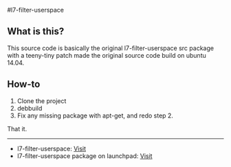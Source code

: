 #l7-filter-userspace

## What is this?

This source code is basically the original l7-filter-userspace src package with a teeny-tiny patch made the original source code build on ubuntu 14.04.

## How-to

1. Clone the project
2. debbuild
3. Fix any missing package with apt-get, and redo step 2.

That it. 

------

- l7-filter-userspace: [Visit](http://l7-filter.sourceforge.net/HOWTO-userspace)
- l7-filter-userspace package on launchpad: [Visit](https://launchpad.net/ubuntu/+source/l7-filter-userspace)
